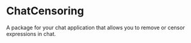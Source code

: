 # ChatCensoring
A package for your chat application that allows you to remove or censor expressions in chat.
